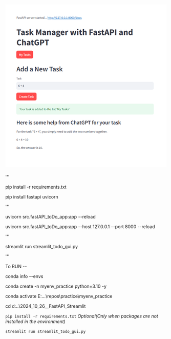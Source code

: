 ![Screenshot](images/README/1732477414923.png)
----------------------------------------------------------------------------------------------------------------------
'''

pip install	 -r requirements.txt

pip install fastapi uvicorn

'''

uvicorn src.fastAPI_toDo_app:app --reload

uvicorn src.fastAPI_toDo_app:app --host 127.0.0.1 --port 8000 --reload

'''

streamlit run streamlit_todo_gui.py

'''

To RUN --

conda info --envs

conda create -n myenv_practice python=3.10 -y

conda activate E:\...\repos\practice\myenv_practice

cd d:\..\2024_10_26__FastAPI_Streamlit

`pip install -r requirements.txt`	*Optional(Only when packages are not installed in the environment)*

```
streamlit run streamlit_todo_gui.py
```
